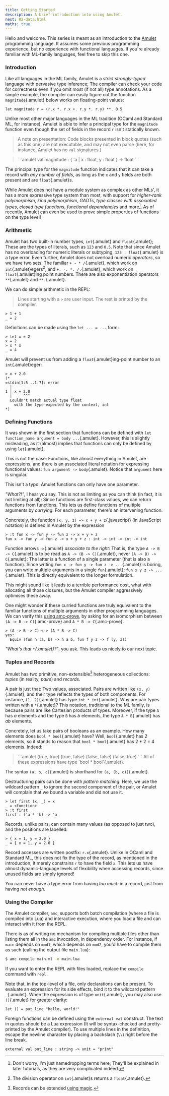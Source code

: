 ```yaml
---
title: Getting Started
description: A brief introduction into using Amulet.
next: 02-data.html
maths: true
---
```


Hello and welcome. This series is meant as an introduction to the [Amulet] programming language. It
assumes some previous programming experience, but no experience with
functional languages. If you're already familiar with ML-family
languages, feel free to skip this one.

### Introduction

Like all languages in the ML family, Amulet is a _strict_
_strongly-typed_ language with pervasive type inference; The compiler
can check your code for correctness even if you omit most (if not all)
type annotations. As a simple example, the compiler can easily figure
out the function `magnitude`{.amulet} below works on floating-point
values:

```amulet
let magnitude r = (r.x *. r.x +. r.y *. r.y) **. 0.5
```

Unlike most other major languages in the ML tradition (OCaml and
Standard ML, for instance), Amulet is able to infer a principal type for
the `magnitude` function even though the set of fields in the record `r`
isn't statically known.

> A note on presentation: Code blocks presented in block quotes (such as
> this one) are not executable, and may not even parse (here, for
> instance, Amulet has no `val` signatures.)

<blockquote>
```amulet
val magnitude : { 'a | x : float, y : float } -> float
```
</blockquote>

The principal type for the `magnitude` function indicates that it can
take a record with _any number of fields_, as long as the `x` and `y`
fields are both present and are `float`{.amulet}s.

While Amulet does not have a module system as complex as other MLs', it
has a more expressive type system than most, with support for
_higher-rank polymorphism_, _kind polymorphism_, _GADTs_, _type classes
with associated types_, _closed type functions_, _functional
dependencies_ and more[^1]. As of recently, Amulet can even be used to
prove simple properties of functions on the type level!

### Arithmetic

Amulet has two built-in number types, `int`{.amulet} and
`float`{.amulet}; These are the types of literals, such as `123` and
`0.5`. Note that since Amulet has no overloading for numeric literals or
subtyping, `123 : float`{.amulet} is a type error. Even further, Amulet
does not overload numeric _operators_, so we have two sets: The familiar
`+ - * /`{.amulet}, which work on `int`{.amulet}egers[^2], and `+. -. *.
/.`{.amulet}, which work on `float`{.amulet}ing point numbers. There are
also exponentiation operators `**`{.amulet} and `**.`{.amulet}.

We can do simple arithmetic in the
<span class=definition title="Read-eval-print-loop">REPL</span>:

> Lines starting with a `>` are user input. The rest is printed by the
> compiler.

```amulet
> 1 + 1
_ = 2
```

Definitions can be made using the `let ... = ...` form:

```amulet
> let x = 2
x = 2
> x * x
_ = 4
```

Amulet will prevent us from adding a `float`{.amulet}ing-point number to
an `int`{.amulet}eger:

```amulet
> x + 2.0
(*
=stdin[1:5 ..1:7]: error
  │
1 │ x + 2.0
  │     ^^^
  Couldn't match actual type float
    with the type expected by the context, int
*)
```

### Defining Functions

It was shown in the first section that functions can be defined with
`let function_name argument = body ...`{.amulet}. However, this is slightly
misleading, as it (almost) implies that functions can only be defined by
using `let`{.amulet}.

This is not the case: Functions, like almost everything in Amulet, are
expressions, and there is an associated literal notation for expressing
functional values: `fun argument -> body`{.amulet}. Notice that
`argument` here is singular.

This isn't a typo: Amulet functions can only have one parameter.

_"What?!"_, I hear you say. This is not as limiting as you can think (in
fact, it is not limiting at all): Since functions are first-class
values, we can return functions from functions. This lets us define
functions of multiple arguments by _currying_: For each parameter,
there's an intervening function.

Concretely, the function `(x, y, z) => x + y + z`{.javascript} (in
JavaScript notation) is defined in Amulet by the expression

```amulet
> :t fun x -> fun y -> fun z -> x + y + z
fun x -> fun y -> fun z -> x + y + z : int -> int -> int -> int
```

Function arrows `->`{.amulet} _associate to the right_: That is, the
type `A -> B -> C`{.amulet} is to be read as `A -> (B -> C)`{.amulet},
never `(A -> B) -> C`{.amulet}: The latter is a function of a single
parameter (that is also a function).  Since writing `fun x -> fun y ->
fun z -> ...`{.amulet} is boring, you can write multiple arguments in a
single `fun`{.amulet}: `fun x y z -> ...`{.amulet}. This is directly
equivalent to the longer formulation.

This might sound like it leads to a terrible performance cost, what with
allocating all those closures, but the Amulet compiler aggressively
optimises these away.

One might wonder if these curried functions are truly equivalent to the
familiar functions of multiple arguments in other programming languages.
We can verify this [using amc-prove], by asking
for an isomorphism between `(A -> B -> C)`{.amc-prove} and `A * B ->
C`{.amc-prove}.

```amc-prove
> (A -> B -> C) <-> (A * B -> C)
yes:
  Equiv (fun h (a, b) -> h a b, fun f y z -> f (y, z))
```

_"What's that `*`{.amulet}?"_, you ask. This leads us nicely to our next
topic.

### Tuples and Records

Amulet has two primitive, non-extensible[^3] heterogeneous collections:
_tuples_ (in reality, _pairs_) and _records_.

A pair is just that: Two values, associated. Pairs are written like `(x,
y)`{.amulet}, and their type reflects the types of both components. For
instance, `(1, 2)`{.amulet} has type `int * int`{.amulet}. Why are pair
types written with a `*`{.amulet}? This notation, traditional to the ML
family, is because pairs are like Cartesian products of types. Moreover,
if the type `A` has $a$ elements and the type `B` has $b$ elements, the
type `A * B`{.amulet} has $ab$ elements.

Concretely, let us take pairs of booleans as an example. How many
elements does `bool * bool`{.amulet} have? Well, `bool`{.amulet} has 2
elements, so it stands to reason that `bool * bool`{.amulet} has 2 * 2 =
4 elements. Indeed:

<blockquote>
```amulet
(true, true)
(true, false)
(false, false)
(false, true)
```
All of these expressions have type `bool * bool`{.amulet}.
</blockquote>

The syntax `(a, b, c)`{.amulet} is shorthand for `(a, (b, c))`{.amulet}.

Destructuring pairs can be done with _pattern matching_. Here, we use
the wildcard pattern `_` to ignore the second component of the pair, or
Amulet will complain that we bound a variable and did not use it.

```amulet
> let first (x, _) = x
_ = <function>
> :t first
first : ('a * 'b) -> 'a
```

Records, unlike pairs, can contain many values (as opposed to just two),
and the positions are labelled:

```amulet
> { x = 1, y = 2.0 }
_ = { x = 1, y = 2.0 }
```

Record accesses are written postfix: `r.x`{.amulet}. Unlike in OCaml and
Standard ML, this does not fix the type of the record, as mentioned in
the introduction; It merely constrains `r` to have the field `x`. This
lets us have almost dynamic-language levels of flexibility when
accessing records, since unused fields are simply ignored!

You can never have a type error from having _too much_ in a record, just
from having _not enough_.

### Using the Compiler

The Amulet compiler, `amc`, supports both batch compilation (where a
file is compiled into Lua) and interactive execution, where you load a
file and can interact with it from the REPL.

There is as of writing no mechanism for compiling multiple files other
than listing them all in the `amc` invocation, in dependency order. For
instance, if `main` depends on `mod1`, which depends on `mod2`, you'd
have to compile them as such (calling the output file `main.lua`):

```bash
$ amc compile main.ml -o main.lua
```

If you want to enter the REPL with files loaded, replace the `compile`
command with `repl` .

Note that, in the top-level of a file, only declarations can be present.
To evaluate an expression for its side effects, bind it to the wildcard
pattern `_`{.amulet}. When the expression is of type `unit`{.amulet},
you may also use `()`{.amulet} for greater clarity:

```amulet
let () = put_line "hello, world!"
```

Foreign functions can be defined using the `external val` construct. The
text in quotes should be a Lua expression (It will be syntax-checked and
pretty-printed by the Amulet compiler). To use multiple lines in the
definition, escape the newline character by placing a backslash (` \\ `)
right before the line break.

```amulet
external val put_line : string -> unit = "print"
```


[^1]: Don't worry, I'm just namedropping terms here; They'll be
explained in later tutorials, as they are very complicated indeed.

[^2]: The division operator on `int`{.amulet}s returns a
`float`{.amulet}.

[^3]: Records can be extended [using magic](https://abby.how/posts/2019-09-22.html).

[editor integration]: https://github.com/amuletml/amulet/tree/master/editor
[using amc-prove]: https://abby.how/posts/2019-09-29.html
[Amulet]: https://github.com/amuletml/amulet
